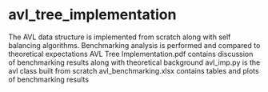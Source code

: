 # avl_tree_implementation
The AVL data structure is implemented from scratch along with self balancing algorithms. Benchmarking analysis is performed and compared to theoretical expectations
AVL Tree Implementation.pdf contains discussion of benchmarking results along with theoretical background
avl_imp.py is the avl class built from scratch
avl_benchmarking.xlsx contains tables and plots of benchmarking results
